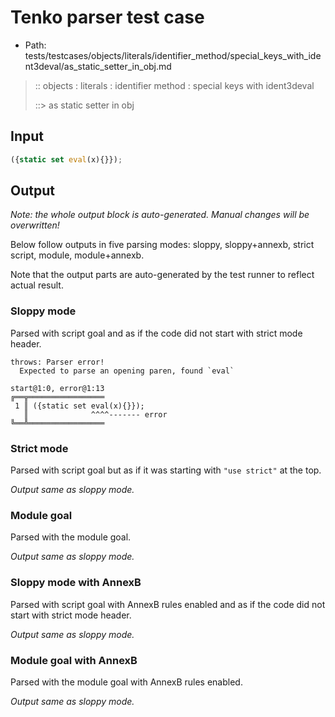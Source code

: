 # Tenko parser test case

- Path: tests/testcases/objects/literals/identifier_method/special_keys_with_ident3deval/as_static_setter_in_obj.md

> :: objects : literals : identifier method : special keys with ident3deval
>
> ::> as static setter in obj

## Input

`````js
({static set eval(x){}});
`````

## Output

_Note: the whole output block is auto-generated. Manual changes will be overwritten!_

Below follow outputs in five parsing modes: sloppy, sloppy+annexb, strict script, module, module+annexb.

Note that the output parts are auto-generated by the test runner to reflect actual result.

### Sloppy mode

Parsed with script goal and as if the code did not start with strict mode header.

`````
throws: Parser error!
  Expected to parse an opening paren, found `eval`

start@1:0, error@1:13
╔══╦═════════════════
 1 ║ ({static set eval(x){}});
   ║              ^^^^------- error
╚══╩═════════════════

`````

### Strict mode

Parsed with script goal but as if it was starting with `"use strict"` at the top.

_Output same as sloppy mode._

### Module goal

Parsed with the module goal.

_Output same as sloppy mode._

### Sloppy mode with AnnexB

Parsed with script goal with AnnexB rules enabled and as if the code did not start with strict mode header.

_Output same as sloppy mode._

### Module goal with AnnexB

Parsed with the module goal with AnnexB rules enabled.

_Output same as sloppy mode._
